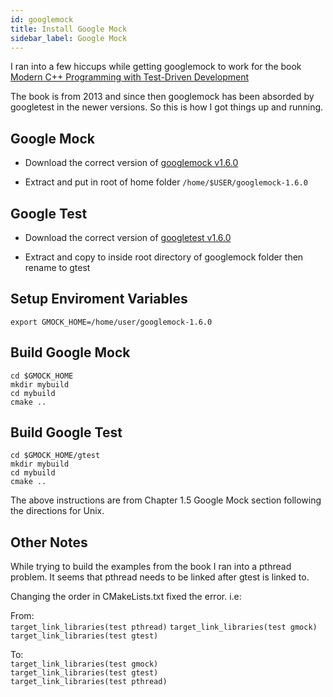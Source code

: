 ```yaml
---
id: googlemock
title: Install Google Mock
sidebar_label: Google Mock
---
```


I ran into a few hiccups while getting googlemock to work for the book
[Modern C++ Programming with Test-Driven Development](https://www.amazon.com/Modern-Programming-Test-Driven-Development-Better/dp/1937785483)

The book is from 2013 and since then googlemock has been absorded by googletest
in the newer versions. So this is how I got things up and running.

## Google Mock

- Download the correct version of [googlemock v1.6.0](https://github.com/google/googlemock/releases/tag/release-1.6.0)

- Extract and put in root of home folder `/home/$USER/googlemock-1.6.0`

## Google Test

- Download the correct version of [googletest v1.6.0](https://github.com/google/googletest/releases/tag/release-1.6.0)

- Extract and copy to inside root directory of googlemock folder
then rename to gtest

## Setup Enviroment Variables

`export GMOCK_HOME=/home/user/googlemock-1.6.0`

## Build Google Mock

`cd $GMOCK_HOME`  
`mkdir mybuild`  
`cd mybuild`  
`cmake ..`  

## Build Google Test

`cd $GMOCK_HOME/gtest`  
`mkdir mybuild`  
`cd mybuild`  
`cmake ..`  

The above instructions are from Chapter 1.5 Google Mock section following the
directions for Unix.

## Other Notes

While trying to build the examples from the book I ran into a pthread problem.
It seems that pthread needs to be linked after gtest is linked to.  

Changing the order in CMakeLists.txt fixed the error. i.e:

From:  
`target_link_libraries(test pthread)`
`target_link_libraries(test gmock)`  
`target_link_libraries(test gtest)`  

To:  
`target_link_libraries(test gmock)`  
`target_link_libraries(test gtest)`  
`target_link_libraries(test pthread)`  
